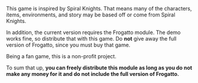 This game is inspired by Spiral Knights. That means many of the characters, items, environments, and story may be based off or come from Spiral Knights.

In addition, the current version requires the Frogatto module. The demo works fine, so distribute that with this game. Do **not** give away the full version of Frogatto, since you must buy that game.

Being a fan game, this is a non-profit project.

To sum that up, **you can freely distribute this module as long as you do not make any money for it and do not include the full version of Frogatto.**
